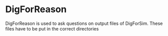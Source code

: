 # DigForReason
DigForReason is used to ask questions on output files of DigForSim. These files have to be put in the correct directories
